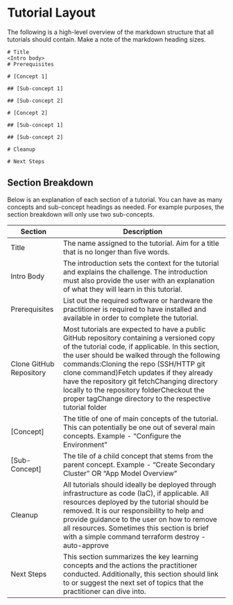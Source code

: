 # Tutorial Layout

The following is a high-level overview of the markdown structure that all tutorials should contain. Make a note of the markdown heading sizes.


```
# Title
<Intro body>
# Prerequisites

# [Concept 1]

## [Sub-concept 1]

## [Sub-concept 2]

# [Concept 2]

## [Sub-concept 1]

## [Sub-concept 2]

# Cleanup

# Next Steps
```

## Section Breakdown

Below is an explanation of each section of a tutorial. You can have as many concepts and sub-concept headings as needed. For example purposes, the section breakdown will only use two sub-concepts.

| Section                 | Description                                                                                                                                                                                                                                                                                                                                                                                                                                    |
|-------------------------|------------------------------------------------------------------------------------------------------------------------------------------------------------------------------------------------------------------------------------------------------------------------------------------------------------------------------------------------------------------------------------------------------------------------------------------------|
| Title                   | The name assigned to the tutorial. Aim for a title that is no longer than five words.                                                                                                                                                                                                                                                                                                                                                          |
| Intro Body              | The introduction sets the context for the tutorial and explains the challenge. The introduction must also provide the user with an explanation of what they will learn in this tutorial.                                                                                                                                                                                                                                                       |
| Prerequisites           | List out the required software or hardware the practitioner is required to have installed and available in order to complete the tutorial.                                                                                                                                                                                                                                                                                                     |
| Clone GitHub Repository | Most tutorials are expected to have a public GitHub repository containing a versioned copy of the tutorial code, if applicable. In this section, the user should be walked through the following commands:Cloning the repo (SSH/HTTP git clone command)Fetch updates if they already have the repository git fetchChanging directory locally to the repository folderCheckout the proper tagChange directory to the respective tutorial folder |
| [Concept]               | The title of one of main concepts of the tutorial. This can potentially be one out of several main concepts.  Example - “Configure the Environment”                                                                                                                                                                                                                                                                                            |
| [Sub-Concept]           | The tile of a child concept that stems from the parent concept.  Example - “Create Secondary Cluster” OR “App Model  Overview”                                                                                                                                                                                                                                                                                                                 |
| Cleanup                 | All tutorials should ideally be deployed through infrastructure as code (IaC), if applicable.  All resources deployed by the tutorial should be removed. It is our responsibility to help and provide guidance to the user on how to remove all resources. Sometimes this section is brief with a simple command terraform destroy -auto-approve                                                                                                  |
| Next Steps              | This section summarizes the key learning concepts and the actions the practitioner conducted. Additionally, this section should link to or suggest the next set of topics that the practitioner can dive into.                                                                                                                                                                                                                                     |

